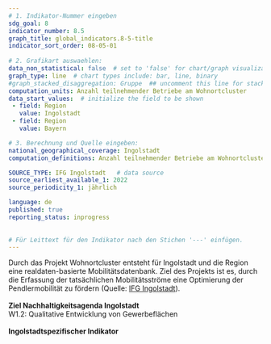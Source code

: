 ```yaml
---
# 1. Indikator-Nummer eingeben 
sdg_goal: 8 
indicator_number: 8.5
graph_title: global_indicators.8-5-title
indicator_sort_order: 08-05-01
 
# 2. Grafikart auswaehlen: 
data_non_statistical: false  # set to 'false' for chart/graph visualization 
graph_type: line  # chart types include: bar, line, binary 
#graph_stacked_disaggregation: Gruppe  ## uncomment this line for stacked bars. eplace 'Geschlecht' with the field of aggregation. 
computation_units: Anzahl teilnehmender Betriebe am Wohnortcluster
data_start_values:  # initialize the field to be shown  
 - field: Region 
   value: Ingolstadt 
 - field: Region 
   value: Bayern 

# 3. Berechnung und Quelle eingeben: 
national_geographical_coverage: Ingolstadt 
computation_definitions: Anzahl teilnehmender Betriebe am Wohnortcluster

SOURCE_TYPE: IFG Ingolstadt   # data source  
source_earliest_available_1: 2022
source_periodicity_1: jährlich

language: de   
published: true 
reporting_status: inprogress
 
 
# Für Leittext für den Indikator nach den Stichen '---' einfügen. 
---
```

Durch das Projekt Wohnortcluster entsteht für Ingolstadt und die Region eine realdaten-basierte Mobilitätsdatenbank. Ziel des Projekts ist es, durch die Erfassung der tatsächlichen Mobilitätsströme eine Optimierung der Pendlermobilität zu fördern (Quelle: <a href="https://www.ingolstadt-ifg.de/wohnortcluster">IFG Ingolstadt</a>).<br>
<br>
<b>Ziel Nachhaltigkeitsagenda Ingolstadt</b><br>
W1.2: Qualitative Entwicklung von Gewerbeflächen<br>
<br>
<b>Ingolstadtspezifischer Indikator</b>
